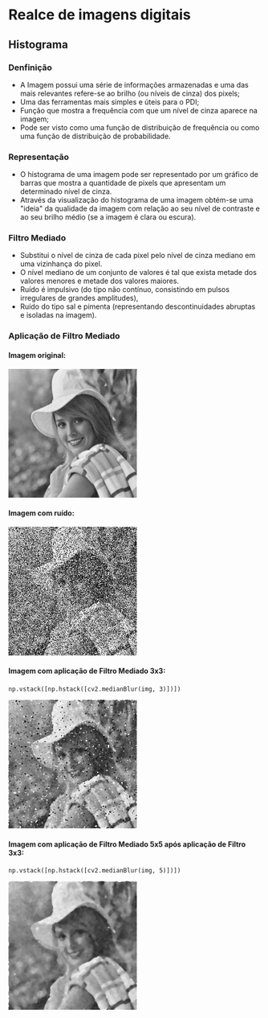 # Realce de imagens digitais
## Histograma
### Denfinição
- A Imagem possui uma série de informações armazenadas e uma das mais relevantes refere-se ao brilho (ou níveis de cinza) dos pixels;
- Uma das ferramentas mais simples e úteis para o PDI;
- Função que mostra a frequência com que um nível de cinza aparece na imagem;
- Pode ser visto como uma função de distribuição de frequência ou como uma função de distribuição de probabilidade.

### Representação
- O histograma de uma imagem pode ser representado por um gráfico de barras que mostra a quantidade de pixels que apresentam um determinado nível de cinza.
- Através da visualização do histograma de uma imagem obtém-se uma "ideia" da qualidade da imagem com relação ao seu nível de contraste e ao seu brilho médio (se a imagem é clara ou escura).

### Filtro Mediado

- Substitui o nível de cinza de cada pixel pelo nível de cinza mediano em uma vizinhança do pixel.
- O nível mediano de um conjunto de valores é tal que exista metade dos valores menores e metade dos valores maiores.
- Ruído é impulsivo (do tipo não contínuo, consistindo em pulsos irregulares de grandes amplitudes),
- Ruído do tipo sal e pimenta (representando descontinuidades abruptas e isoladas na imagem).

### Aplicação de Filtro Mediado

#### Imagem original:
![Elaine](../img/elaineorigclean.png)

#### Imagem com ruído:
![Elaine ruido](../img/elaineruido.png)

#### Imagem com aplicação de Filtro Mediado 3x3:
```
np.vstack([np.hstack([cv2.medianBlur(img, 3)])])
```
![Elaine ruido](../img/elaine3x3.png)

#### Imagem com aplicação de Filtro Mediado 5x5 após aplicação de Filtro 3x3:
```
np.vstack([np.hstack([cv2.medianBlur(img, 5)])])
```
![Elaine ruido](../img/elaine3x5.png)